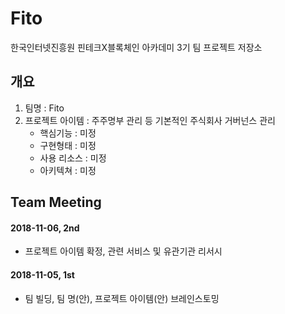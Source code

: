 # Fito
한국인터넷진흥원 핀테크X블록체인 아카데미 3기 팀 프로젝트 저장소

## 개요
 1. 팀명 : Fito
 2. 프로젝트 아이템 : 주주명부 관리 등 기본적인 주식회사 거버넌스 관리
    - 핵심기능 : 미정
    - 구현형태 : 미정
    - 사용 리소스 : 미정
    - 아키텍쳐 : 미정
 
## Team Meeting
 
#### 2018-11-06, 2nd
  - 프로젝트 아이템 확정, 관련 서비스 및 유관기관 리서시
#### 2018-11-05, 1st
  - 팀 빌딩, 팀 명(안), 프로젝트 아이템(안) 브레인스토밍
